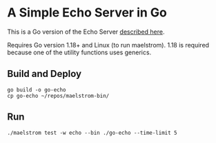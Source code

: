 # A Simple Echo Server in Go

This is a Go version of the Echo Server
[described here](https://github.com/jepsen-io/maelstrom/blob/main/doc/02-echo/index.md).

Requires Go version 1.18+ and Linux (to run maelstrom).
1.18 is required because one of the utility functions uses generics.

## Build and Deploy

```shell
go build -o go-echo
cp go-echo ~/repos/maelstrom-bin/
```

## Run

```shell
./maelstrom test -w echo --bin ./go-echo --time-limit 5
```
